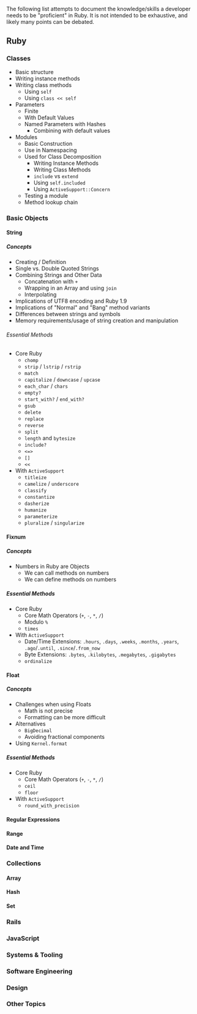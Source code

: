 The following list attempts to document the knowledge/skills a developer needs to be "proficient" in Ruby. It is not intended to be exhaustive, and likely many points can be debated.

## Ruby

### Classes

* Basic structure
* Writing instance methods
* Writing class methods
  * Using `self`
  * Using `class << self`
* Parameters
  * Finite
  * With Default Values
  * Named Parameters with Hashes
    * Combining with default values
* Modules
  * Basic Construction
  * Use in Namespacing
  * Used for Class Decomposition
    * Writing Instance Methods
    * Writing Class Methods
    * `include` vs `extend`
    * Using `self.included`
    * Using `ActiveSupport::Concern`
  * Testing a module
  * Method lookup chain

### Basic Objects
  
#### String

##### Concepts

* Creating / Definition
* Single vs. Double Quoted Strings
* Combining Strings and Other Data
  * Concatenation with `+`
  * Wrapping in an Array and using `join`
  * Interpolating
* Implications of UTF8 encoding and Ruby 1.9
* Implications of "Normal" and "Bang" method variants
* Differences between strings and symbols
* Memory requirements/usage of string creation and manipulation

###### Essential Methods

* Core Ruby
  * `chomp`
  * `strip` / `lstrip` / `rstrip`
  * `match`
  * `capitalize` / `downcase` / `upcase`
  * `each_char` / `chars`
  * `empty?`
  * `start_with?` / `end_with?`
  * `gsub`
  * `delete`
  * `replace`
  * `reverse`
  * `split`
  * `length` and `bytesize`
  * `include?`
  * `<=>`
  * `[]`
  * `<<`
* With `ActiveSupport`
  * `titleize`
  * `camelize` / `underscore`
  * `classify`
  * `constantize`
  * `dasherize`
  * `humanize`
  * `parameterize`
  * `pluralize` / `singularize`

#### Fixnum

##### Concepts

* Numbers in Ruby are Objects
  * We can call methods on numbers
  * We can define methods on numbers

##### Essential Methods

* Core Ruby
  * Core Math Operators (`+`, `-`, `*`, `/`)
  * Modulo `%`
  * `times`
* With `ActiveSupport`
  * Date/Time Extensions: `.hours`, `.days`, `.weeks`, `.months`, `.years`, `.ago`/`.until`, `.since`/`.from_now`
  * Byte Extensions: `.bytes`, `.kilobytes`, `.megabytes`, `.gigabytes`
  * `ordinalize`

#### Float

##### Concepts

* Challenges when using Floats
  * Math is not precise
  * Formatting can be more difficult
* Alternatives
  * `BigDecimal`
  * Avoiding fractional components
* Using `Kernel.format`

##### Essential Methods

* Core Ruby
  * Core Math Operators (`+`, `-`, `*`, `/`)
  * `ceil`
  * `floor`
* With `ActiveSupport`
  * `round_with_precision`

#### Regular Expressions

#### Range

#### Date and Time

### Collections

#### Array

#### Hash

#### Set

### Rails

### JavaScript

### Systems & Tooling

### Software Engineering

### Design

### Other Topics